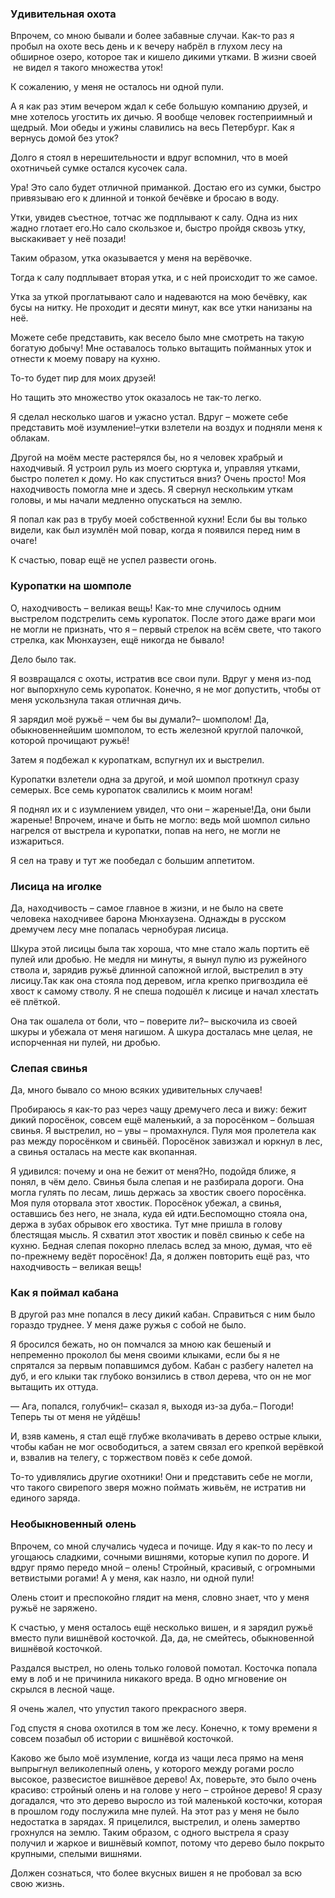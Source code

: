 ### Удивительная охота

Впрочем, со мною бывали и более забавные случаи.
Как-то раз я пробыл на охоте весь день и к вечеру набрёл в глухом лесу на обширное озеро, которое так и кишело дикими утками.
В жизни своей  не видел я такого множества уток!

К сожалению, у меня не осталось ни одной пули.

А я как раз этим вечером ждал к себе большую компанию друзей, и мне хотелось угостить их дичью.
Я вообще человек гостеприимный и щедрый.
Мои обеды и ужины славились на весь Петербург.
Как я вернусь домой без уток?

Долго я стоял в нерешительности и вдруг вспомнил, что в моей охотничьей сумке остался кусочек сала.

Ура!
Это сало будет отличной приманкой.
Достаю его из сумки, быстро привязываю его к длинной и тонкой бечёвке и бросаю в воду.

Утки, увидев съестное, тотчас же подплывают к салу.
Одна из них жадно глотает его.Но сало скользкое и, быстро пройдя сквозь утку, выскакивает у неё позади!

Таким образом, утка оказывается у меня на верёвочке.

Тогда к салу подплывает вторая утка, и с ней происходит то же самое.

Утка за уткой проглатывают сало и надеваются на мою бечёвку, как бусы на нитку.
Не проходит и десяти минут, как все утки нанизаны на неё.

Можете себе представить, как весело было мне смотреть на такую богатую добычу!
Мне оставалось только вытащить пойманных уток и отнести к моему повару на кухню.

То-то будет пир для моих друзей!

Но тащить это множество уток оказалось не так-то легко.

Я сделал несколько шагов и ужасно устал.
Вдруг – можете себе представить моё изумление!–утки взлетели на воздух и подняли меня к облакам.

Другой на моём месте растерялся бы, но я человек храбрый и находчивый.
Я устроил руль из моего сюртука и, управляя утками, быстро полетел к дому.
Но как спуститься вниз?
Очень просто!
Моя находчивость помогла мне и здесь.
Я свернул нескольким уткам головы, и мы начали медленно опускаться на землю.

Я попал как раз в трубу моей собственной кухни!
Если бы вы только видели, как был изумлён мой повар, когда я появился перед ним в очаге!

К счастью, повар ещё не успел развести огонь.

### Куропатки на шомполе

О, находчивость – великая вещь!
Как-то мне случилось одним выстрелом подстрелить семь куропаток.
После этого даже враги мои не могли не признать, что я – первый стрелок на всём свете, что такого стрелка, как Мюнхаузен, ещё никогда не бывало!

Дело было так.

Я возвращался с охоты, истратив все свои пули.
Вдруг у меня из-под ног выпорхнуло семь куропаток.
Конечно, я не мог допустить, чтобы от меня ускользнула такая отличная дичь.

Я зарядил моё ружьё – чем бы вы думали?– шомполом!
Да, обыкновеннейшим шомполом, то есть железной круглой палочкой, которой прочищают ружьё!

Затем я подбежал к куропаткам, вспугнул их и выстрелил.

Куропатки взлетели одна за другой, и мой шомпол проткнул сразу семерых.
Все семь куропаток свалились к моим ногам!

Я поднял их и с изумлением увидел, что они – жареные!Да, они были жареные!
Впрочем, иначе и быть не могло: ведь мой шомпол сильно нагрелся от выстрела и куропатки, попав на него, не могли не изжариться.

Я сел на траву и тут же пообедал с большим аппетитом.

### Лисица на иголке

Да, находчивость – самое главное в жизни, и не было на свете человека находчивее барона Мюнхаузена.
Однажды в русском дремучем лесу мне попалась чернобурая лисица.

Шкура этой лисицы была так хороша, что мне стало жаль портить её пулей или дробью.
Не медля ни минуты, я вынул пулю из ружейного ствола и, зарядив ружьё длинной сапожной иглой, выстрелил в эту лисицу.Так как она стояла под деревом, игла крепко пригвоздила её хвост к самому стволу.
Я не спеша подошёл к лисице и начал хлестать её плёткой.

Она так ошалела от боли, что – поверите ли?– выскочила из своей шкуры и убежала от меня нагишом.
А шкура досталась мне целая, не испорченная ни пулей, ни дробью.

### Слепая свинья

Да, много бывало со мною всяких удивительных случаев!

Пробираюсь я как-то раз через чащу дремучего леса и вижу: бежит дикий поросёнок, совсем ещё маленький, а за поросёнком – большая свинья.
Я выстрелил, но – увы – промахнулся.
Пуля моя пролетела как раз между поросёнком и свиньёй.
Поросёнок завизжал и юркнул в лес, а свинья осталась на месте как вкопанная.

Я удивился: почему и она не бежит от меня?Но, подойдя ближе, я понял, в чём дело.
Свинья была слепая и не разбирала дороги.
Она могла гулять по лесам, лишь держась за хвостик своего поросёнка.
Моя пуля оторвала этот хвостик.
Поросёнок убежал, а свинья, оставшись без него, не знала, куда ей идти.Беспомощно стояла она, держа в зубах обрывок его хвостика.
Тут мне пришла в голову блестящая мысль.
Я схватил этот хвостик и повёл свинью к себе на кухню.
Бедная слепая покорно плелась вслед за мною, думая, что её по-прежнему ведёт поросёнок!
Да, я должен повторить ещё раз, что находчивость – великая вещь!

### Как я поймал кабана

В другой раз мне попался в лесу дикий кабан.
Справиться с ним было гораздо труднее.
У меня даже ружья с собой не было.

Я бросился бежать, но он помчался за мною как бешеный и непременно проколол бы меня своими клыками, если бы я не спрятался за первым попавшимся дубом.
Кабан с разбегу налетел на дуб, и его клыки так глубоко вонзились в ствол дерева, что он не мог вытащить их оттуда.

— Ага, попался, голубчик!– сказал я, выходя из-за дуба.– Погоди!
Теперь ты от меня не уйдёшь!

И, взяв камень, я стал ещё глубже вколачивать в дерево острые клыки, чтобы кабан не мог освободиться, а затем связал его крепкой верёвкой и, взвалив на телегу, с торжеством повёз к себе домой.

То-то удивлялись другие охотники!
Они и представить себе не могли, что такого свирепого зверя можно поймать живьём, не истратив ни единого заряда.

### Необыкновенный олень

Впрочем, со мной случались чудеса и почище.
Иду я как-то по лесу и угощаюсь сладкими, сочными вишнями, которые купил по дороге.
И вдруг прямо передо мной – олень!
Стройный, красивый, с огромными ветвистыми рогами!
А у меня, как назло, ни одной пули!

Олень стоит и преспокойно глядит на меня, словно знает, что у меня ружьё не заряжено.

К счастью, у меня осталось ещё несколько вишен, и я зарядил ружьё вместо пули вишнёвой косточкой.
Да, да, не смейтесь, обыкновенной вишнёвой косточкой.

Раздался выстрел, но олень только головой помотал.
Косточка попала ему в лоб и не причинила никакого вреда.
В одно мгновение он скрылся в лесной чаще.

Я очень жалел, что упустил такого прекрасного зверя.

Год спустя я снова охотился в том же лесу.
Конечно, к тому времени я совсем позабыл об истории с вишнёвой косточкой.

Каково же было моё изумление, когда из чащи леса прямо на меня выпрыгнул великолепный олень, у которого между рогами росло высокое, развесистое вишнёвое дерево!
Ах, поверьте, это было очень красиво: стройный олень и на голове у него – стройное дерево!
Я сразу догадался, что это дерево выросло из той маленькой косточки, которая в прошлом году послужила мне пулей.
На этот раз у меня не было недостатка в зарядах.
Я прицелился, выстрелил, и олень замертво грохнулся на землю.
Таким образом, с одного выстрела я сразу получил и жаркое и вишнёвый компот, потому что дерево было покрыто крупными, спелыми вишнями.

Должен сознаться, что более вкусных вишен я не пробовал за всю свою жизнь.
